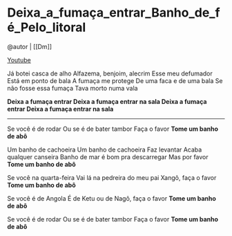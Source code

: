 # Deixa_a_fumaça_entrar_Banho_de_fé_Pelo_litoral

@autor | [[Dm]]

[Youtube](https://www.youtube.com/watch?v=4aDADIou3ek)

Já botei casca de alho
Alfazema, benjoim, alecrim
Esse meu defumador
Está em ponto de bala
A fumaça me protege
De uma faca e de uma bala
Se não fosse essa fumaça
Tava morto numa vala

**Deixa a fumaça entrar
Deixa a fumaça entrar na sala
Deixa a fumaça entrar
Deixa a fumaça entrar na sala**

---

Se você é de rodar
Ou se é de bater tambor
Faça o favor
**Tome um banho de abô**

Um banho de cachoeira
Um banho de cachoeira
Faz levantar
Acaba qualquer canseira
Banho de mar é bom pra descarregar
Mas por favor 
**Tome um banho de abô**

Se você na quarta-feira
Vai lá na pedreira do meu pai Xangô, faça o favor
**Tome um banho de abô**

Se você é de Angola
É de Ketu ou de Nagô, faça o favor
**Tome um banho de abô**

Se você é de rodar
Ou se é de bater tambor
Faça o favor
**Tome um banho de abô**
